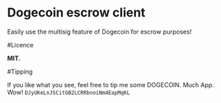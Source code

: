Dogecoin escrow client
========================

Easily use the multisig feature of Dogecoin for escrow purposes!

#Licence

**MIT.**

#Tipping

If you like what you see, feel free to tip me some DOGECOIN. Much App. Wow!
`DJyUKeLnJSCitGB2LCRRbnoiNm4EapMqKL`
